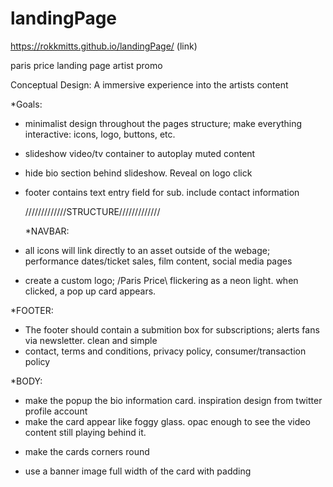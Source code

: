 # landingPage
https://rokkmitts.github.io/landingPage/ (link)

paris price landing page artist promo

Conceptual Design:
A immersive experience into the artists content

\*Goals:

- minimalist design throughout the pages structure; make everything interactive: icons, logo, buttons, etc.
- slideshow video/tv container to autoplay muted content
- hide bio section behind slideshow. Reveal on logo click
- footer contains text entry field for sub. include contact information

  /////////////STRUCTURE/////////////

  \*NAVBAR:

- all icons will link directly to an asset outside of the webage; performance dates/ticket sales, film content, social media pages
- create a custom logo; /Paris Price\ flickering as a neon light. when clicked, a pop up card appears.

\*FOOTER:

- The footer should contain a submition box for subscriptions; alerts fans via newsletter. clean and simple
- contact, terms and conditions, privacy policy, consumer/transaction policy

\*BODY:

- make the popup the bio information card. inspiration design from twitter profile account
- make the card appear like foggy glass. opac enough to see the video content still playing behind it.

* make the cards corners round

- use a banner image full width of the card with padding
